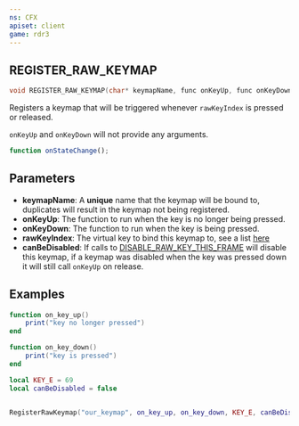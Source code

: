 ```yaml
---
ns: CFX
apiset: client
game: rdr3
---
```

## REGISTER_RAW_KEYMAP

```c
void REGISTER_RAW_KEYMAP(char* keymapName, func onKeyUp, func onKeyDown, int rawKeyIndex, BOOL canBeDisabled);
```

Registers a keymap that will be triggered whenever `rawKeyIndex` is pressed or released.

`onKeyUp` and `onKeyDown` will not provide any arguments.
```ts
function onStateChange();
```

## Parameters
* **keymapName**: A **unique** name that the keymap will be bound to, duplicates will result in the keymap not being registered.
* **onKeyUp**: The function to run when the key is no longer being pressed.
* **onKeyDown**: The function to run when the key is being pressed.
* **rawKeyIndex**: The virtual key to bind this keymap to, see a list [here](https://learn.microsoft.com/en-us/windows/win32/inputdev/virtual-key-codes)
* **canBeDisabled**: If calls to [DISABLE_RAW_KEY_THIS_FRAME](#_0x8BCF0014) will disable this keymap, if a keymap was disabled when the key was pressed down it will still call `onKeyUp` on release.

## Examples
```lua
function on_key_up()
	print("key no longer pressed")
end

function on_key_down()
	print("key is pressed")
end

local KEY_E = 69
local canBeDisabled = false


RegisterRawKeymap("our_keymap", on_key_up, on_key_down, KEY_E, canBeDisabled)
```
